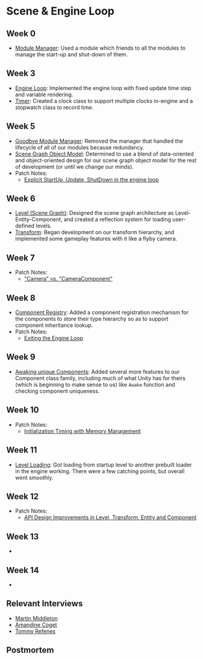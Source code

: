 # Scene & Engine Loop

## Week 0
- [Module Manager](../../blogs/week-1/#module-manager): Used a module which friends to all the modules to manage the start-up and shut-down of them.

## Week 3
- [Engine Loop](../../blogs/week-3/#engine-loop): Implemented the engine loop with fixed update time step and variable rendering.
- [Timer](../../blogs/week-3/#timer): Created a clock class to support multiple clocks in-engine and a stopwatch class to record time.

## Week 5
- [Goodbye Module Manager](../../blogs/week-5/#goodbye-module-manager): Removed the manager that handled the lifecycle of all of our modules because redundancy.
- [Scene Graph Object Model](../../blogs/week-5/#scene-graph-object-model): Determined to use a blend of data-oriented and object-oriented design for our scene graph object model for the rest of development (or until we change our minds).
- Patch Notes:
    - [Explicit StartUp, Update, ShutDown in the engine loop](../../blogs/week-5/#explicit-startup-update-shutdown)

## Week 6
- [Level (Scene Graph)](../../blogs/week-6/#level-scene-graph): Designed the scene graph architecture as Level-Entity-Component, and created a reflection system for loading user-defined levels.
- [Transform](../../blogs/week-6/#transform): Began development on our transform hierarchy, and implemented some gameplay features with it like a flyby camera.

## Week 7
- Patch Notes:
    - ["Camera" vs. "CameraComponent"](../../blogs/week-7/#camera-vs-cameracomponent)

## Week 8
- [Component Registry](../../blogs/week-8/#component-registry): Added a component registration mechanism for the components to store their type hierarchy so as to support component inheritance lookup.
- Patch Notes:
    - [Exiting the Engine Loop](../../blogs/week-8/#exiting-the-engine-loop)

## Week 9
- [Awaking unique Components](../../blogs/week-9/#components): Added several more features to our Component class family, including much of what Unity has for theirs (which is beginning to make sense to us) like `Awake` function and checking component uniqueness.

## Week 10
- Patch Notes:
    - [Initialization Timing with Memory Management](../../blogs/week-10/#initialization-timing-and-memory-management)

## Week 11
- [Level Loading](../../blogs/week-11/#level-loading): Got loading from startup level to another prebuilt loader in the engine working. There were a few catching points, but overall went smoothly.

## Week 12
- Patch Notes:
    - [API Design Improvements in Level, Transform, Entity and Component](../../blogs/week-12/#api-design-improvements)
  
## Week 13
- []()

## Week 14
- []()

## Relevant Interviews
- [Martin Middleton](../../interviews/MartinMiddleton-interview.md)
- [Amandine Coget](../../interviews/AmandineCoget-interview.md)
- [Tommy Refenes](../../interviews/TommyRefenes-interview)

## Postmortem